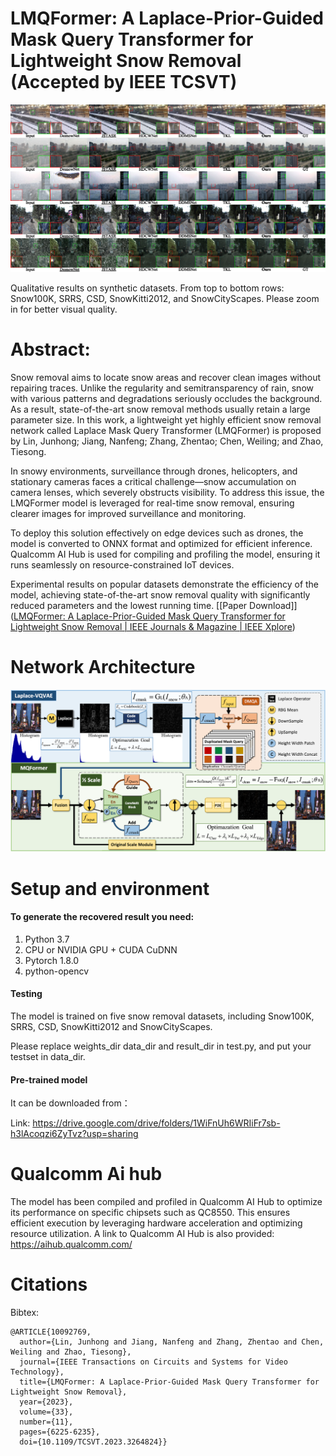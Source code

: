 # LMQFormer: A Laplace-Prior-Guided Mask Query Transformer for Lightweight Snow Removal <br> (Accepted by IEEE TCSVT)

<img src=".\img\result.png" alt="result" style="zoom:50%;" />


Qualitative results on synthetic datasets. From top to bottom rows: Snow100K, SRRS, CSD, SnowKitti2012, and SnowCityScapes. Please zoom in for better visual quality.

# Abstract:

Snow removal aims to locate snow areas and recover clean images without repairing traces. Unlike the regularity and semitransparency of rain, snow with various patterns and degradations seriously occludes the background. As a result, state-of-the-art snow removal methods usually retain a large parameter size. In this work, a lightweight yet highly efficient snow removal network called Laplace Mask Query Transformer (LMQFormer) is proposed by Lin, Junhong; Jiang, Nanfeng; Zhang, Zhentao; Chen, Weiling; and Zhao, Tiesong.

In snowy environments, surveillance through drones, helicopters, and stationary cameras faces a critical challenge—snow accumulation on camera lenses, which severely obstructs visibility. To address this issue, the LMQFormer model is leveraged for real-time snow removal, ensuring clearer images for improved surveillance and monitoring.

To deploy this solution effectively on edge devices such as drones, the model is converted to ONNX format and optimized for efficient inference. Qualcomm AI Hub is used for compiling and profiling the model, ensuring it runs seamlessly on resource-constrained IoT devices.


Experimental results on popular datasets demonstrate the efficiency of the model, achieving state-of-the-art snow removal quality with significantly reduced parameters and the lowest running time.
[[Paper Download]]([LMQFormer: A Laplace-Prior-Guided Mask Query Transformer for Lightweight Snow Removal | IEEE Journals & Magazine | IEEE Xplore](https://ieeexplore.ieee.org/abstract/document/10092769))

# Network Architecture

<img src=".\img\network.png" alt="network" style="zoom:50%;" />


# Setup and environment

#### To generate the recovered result you need:

1. Python 3.7
2. CPU or NVIDIA GPU + CUDA CuDNN
3. Pytorch 1.8.0
4. python-opencv

#### Testing

The model is trained on five snow removal datasets, including Snow100K, SRRS, CSD, SnowKitti2012 and SnowCityScapes.

Please replace weights_dir data_dir and result_dir in test.py, and put your testset in data_dir.

#### Pre-trained model
It can be downloaded from：

Link:  https://drive.google.com/drive/folders/1WiFnUh6WRIiFr7sb-h3lAcoqzi6ZyTvz?usp=sharing 

# Qualcomm Ai hub
The model has been compiled and profiled in Qualcomm AI Hub to optimize its performance on specific chipsets such as QC8550. 
This ensures efficient execution by leveraging hardware acceleration and optimizing resource utilization. 
A link to Qualcomm AI Hub is also provided: https://aihub.qualcomm.com/

# Citations

Bibtex:
```
@ARTICLE{10092769,
  author={Lin, Junhong and Jiang, Nanfeng and Zhang, Zhentao and Chen, Weiling and Zhao, Tiesong},
  journal={IEEE Transactions on Circuits and Systems for Video Technology}, 
  title={LMQFormer: A Laplace-Prior-Guided Mask Query Transformer for Lightweight Snow Removal}, 
  year={2023},
  volume={33},
  number={11},
  pages={6225-6235},
  doi={10.1109/TCSVT.2023.3264824}}

```
